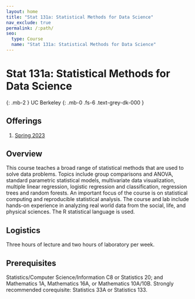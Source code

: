 ```yaml
---
layout: home
title: "Stat 131a: Statistical Methods for Data Science"
nav_exclude: true
permalink: /:path/
seo:
  type: Course
  name: "Stat 131a: Statistical Methods for Data Science"
---
```


# Stat 131a: Statistical Methods for Data Science
{: .mb-2 }
UC Berkeley
{: .mb-0 .fs-6 .text-grey-dk-000 }



## Offerings

1. [Spring 2023](https://epurdom.github.io/Stat131A/)




## Overview

This course teaches a broad range of statistical methods that are used to solve data problems. Topics include group comparisons and ANOVA, standard parametric statistical models, multivariate data visualization, multiple linear regression, logistic regression and classification, regression trees and random forests. An important focus of the course is on statistical computing and reproducible statistical analysis. The course and lab include hands-on experience in analyzing real world data from the social, life, and physical sciences. The R statistical language is used.


## Logistics

Three hours of lecture and two hours of laboratory per week. 

## Prerequisites

Statistics/Computer Science/Information C8 or Statistics 20; and Mathematics 1A, Mathematics 16A, or Mathematics 10A/10B. Strongly recommended corequisite: Statistics 33A or Statistics 133.
